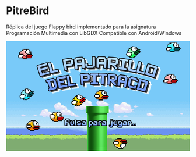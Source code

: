 # PitreBird

 Réplica del juego Flappy bird implementado para la asignatura Programación Multimedia con LibGDX
 Compatible con Android/Windows
 
![alt text](https://github.com/miguering/PitreBird/blob/main/android/assets/caratula2.png?raw=true)

